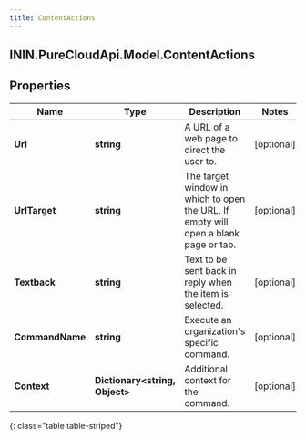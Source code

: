```yaml
---
title: ContentActions
---
```

## ININ.PureCloudApi.Model.ContentActions

## Properties

|Name | Type | Description | Notes|
|------------ | ------------- | ------------- | -------------|
| **Url** | **string** | A URL of a web page to direct the user to. | [optional] |
| **UrlTarget** | **string** | The target window in which to open the URL. If empty will open a blank page or tab. | [optional] |
| **Textback** | **string** | Text to be sent back in reply when the item is selected. | [optional] |
| **CommandName** | **string** | Execute an organization&#39;s specific command. | [optional] |
| **Context** | **Dictionary&lt;string, Object&gt;** | Additional context for the command. | [optional] |
{: class="table table-striped"}


